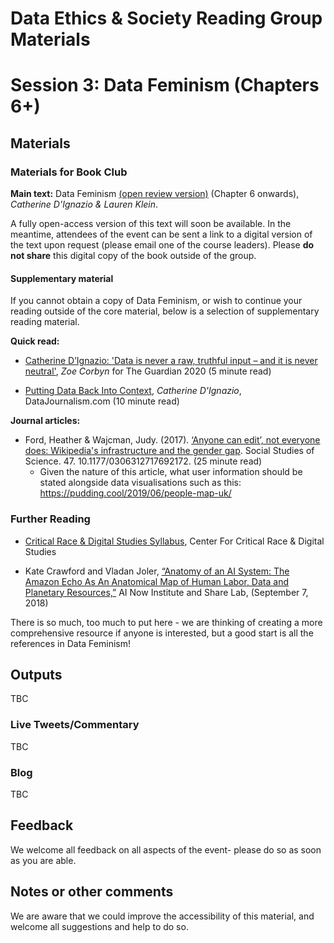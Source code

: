 Data Ethics & Society Reading Group Materials
================

# Session 3:  Data Feminism (Chapters 6+)

## Materials

### Materials for Book Club

__Main text:__ Data Feminism [(open review
version)](https://bookbook.pubpub.org/data-feminism) (Chapter 6 onwards), _Catherine D'Ignazio & Lauren Klein_.

A fully open-access version of this text will soon be available. In the
meantime, attendees of the event can be sent a link to a digital version of the
text upon request (please email one of the course leaders). Please **do not share** this digital copy of the book outside of the group.

#### Supplementary material

If you cannot obtain a copy of Data Feminism, or wish to continue your reading outside of the core material, below is a selection of supplementary reading material.

__Quick read:__
* [Catherine D’Ignazio: 'Data is never a raw, truthful input – and it is never
  neutral'](https://www.theguardian.com/technology/2020/mar/21/catherine-dignazio-data-is-never-a-raw-truthful-input-and-it-is-never-neutral),
  _Zoe Corbyn_ for The Guardian 2020 (5 minute read)
  
* [Putting Data Back Into
  Context](https://datajournalism.com/read/longreads/putting-data-back-into-context),
  _Catherine D'Ignazio_, DataJournalism.com (10 minute read)
  
__Journal articles:__
* Ford, Heather & Wajcman, Judy. (2017). [‘Anyone can edit’, not everyone does:
  Wikipedia's infrastructure and the gender
  gap](https://www.researchgate.net/publication/311769445_%27Anyone_can_edit%27_not_everyone_does_Wikipedia%27s_infrastructure_and_the_gender_gap).
  Social Studies of Science. 47. 10.1177/0306312717692172. (25 minute read)
  * Given the nature of this article, what user information should be stated alongside data visualisations such as this: https://pudding.cool/2019/06/people-map-uk/
### Further Reading

* [Critical Race & Digital Studies Syllabus](https://criticalracedigitalstudies.com/syllabus/), Center For Critical Race & Digital
  Studies

* Kate Crawford and Vladan Joler, [“Anatomy of an AI System: The Amazon Echo As An Anatomical Map of Human Labor, Data and Planetary Resources,”](https://anatomyof.ai) AI Now Institute and Share Lab, (September 7, 2018) 


There is so much, too much to put here - we are thinking of creating a more
comprehensive resource if anyone is interested, but a good start is all the
references in Data Feminism!

## Outputs

TBC

### Live Tweets/Commentary

TBC

### Blog

TBC

## Feedback

We welcome all feedback on all aspects of the event- please do so as soon as you
are able.

## Notes or other comments

We are aware that we could improve the accessibility of this material, and
welcome all suggestions and help to do so.

